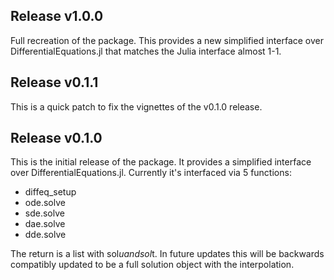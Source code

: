 ## Release v1.0.0

Full recreation of the package. This provides a new simplified interface over
DifferentialEquations.jl that matches the Julia interface almost 1-1.

## Release v0.1.1

This is a quick patch to fix the vignettes of the v0.1.0 release.

## Release v0.1.0

This is the initial release of the package. It provides a simplified interface over DifferentialEquations.jl. Currently it's interfaced via 5 functions:

- diffeq_setup
- ode.solve
- sde.solve
- dae.solve
- dde.solve

The return is a list with sol$u and sol$t. In future updates this will be backwards compatibly updated to be a full solution object with the interpolation.
